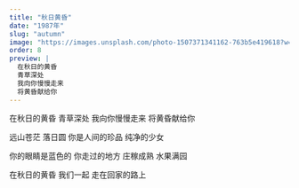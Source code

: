 ```yaml
---
title: "秋日黄昏"
date: "1987年"
slug: "autumn"
image: "https://images.unsplash.com/photo-1507371341162-763b5e419618?w=800&h=400&fit=crop&crop=center"
order: 8
preview: |
  在秋日的黄昏
  青草深处
  我向你慢慢走来
  将黄昏献给你
---
```


在秋日的黄昏
青草深处
我向你慢慢走来
将黄昏献给你

远山苍茫
落日圆
你是人间的珍品
纯净的少女

你的眼睛是蓝色的
你走过的地方
庄稼成熟
水果满园

在秋日的黄昏
我们一起
走在回家的路上